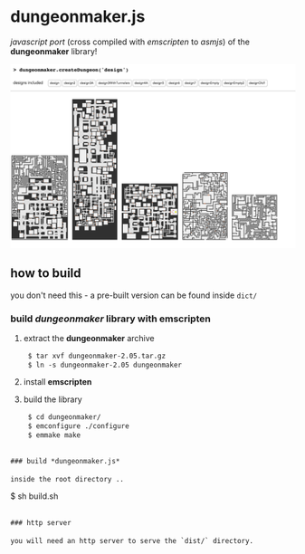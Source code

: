# dungeonmaker.js

*javascript port* (cross compiled with *emscripten* to *asmjs*) of the **dungeonmaker** library!

![preview](./preview.png)


## how to build

you don't need this - a pre-built version can be found inside `dict/`

### build *dungeonmaker* library with **emscripten**

1. extract the **dungeonmaker** archive

   ```
    $ tar xvf dungeonmaker-2.05.tar.gz
    $ ln -s dungeonmaker-2.05 dungeonmaker
   ```

2. install **emscripten**
3. build the library

   ```
    $ cd dungeonmaker/
    $ emconfigure ./configure
    $ emmake make
  ```

### build *dungeonmaker.js*

inside the root directory ..

```
  $ sh build.sh
```

### http server

you will need an http server to serve the `dist/` directory.




